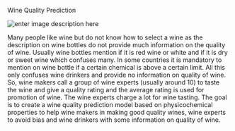 Wine Quality Prediction

![enter image description here](http://www.advancedsourcecode.com/images/wines.jpg)


Many people like wine but do not know how to select a wine as the description on wine bottles do not provide much information on the quality of wine. Usually wine bottles mention if it is red wine or white and if it is dry or sweet wine which confuses many. In some countries it is mandatory to mention on wine bottle if a certain chemical is above a certain limit. All this only confuses wine drinkers and provide no information on quality of wine. So, wine makers call a group of wine experts (usually around 10) to taste the wine and give a quality rating and the average rating is used for promotion of wine. The wine experts charge a lot for wine tasting. The goal is to create a wine quality prediction model based on physicochemical properties to help wine makers in making good quality wines, wine experts to avoid bias and wine drinkers with some information on quality of wine.
